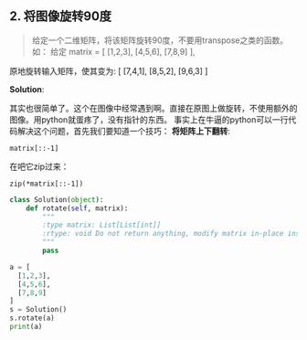 ## 2. 将图像旋转90度

> 给定一个二维矩阵，将该矩阵旋转90度，不要用transpose之类的函数。如：
给定 matrix = 
[
  [1,2,3],
  [4,5,6],
  [7,8,9]
],

原地旋转输入矩阵，使其变为:
[
  [7,4,1],
  [8,5,2],
  [9,6,3]
]

**Solution**:

其实也很简单了。这个在图像中经常遇到啊。直接在原图上做旋转，不使用额外的图像。用python就蛋疼了，没有指针的东西。
事实上在牛逼的python可以一行代码解决这个问题，首先我们要知道一个技巧：
**将矩阵上下翻转**:
```
matrix[::-1]
```
在吧它zip过来：
```
zip(*matrix[::-1])
```

```python
class Solution(object):
    def rotate(self, matrix):
        """
        :type matrix: List[List[int]]
        :rtype: void Do not return anything, modify matrix in-place instead.
        """
        pass

a = [
  [1,2,3],
  [4,5,6],
  [7,8,9]
]
s = Solution()
s.rotate(a)
print(a)
```
